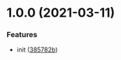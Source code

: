 # 1.0.0 (2021-03-11)


### Features

* init ([385782b](https://github.com/Anonymity94/commit-message-change-log/commit/385782b19088115454c6b70d58cef89b0a3c03ca))



